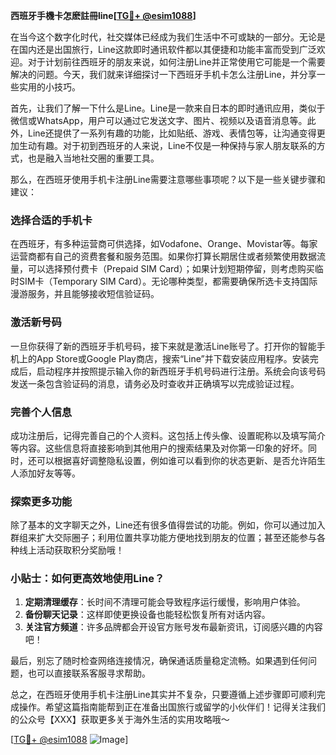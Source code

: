 **西班牙手機卡怎麽註冊line[[TG💪+ @esim1088](https://t.me/s/esim1088)]**

在当今这个数字化时代，社交媒体已经成为我们生活中不可或缺的一部分。无论是在国内还是出国旅行，Line这款即时通讯软件都以其便捷和功能丰富而受到广泛欢迎。对于计划前往西班牙的朋友来说，如何注册Line并正常使用它可能是一个需要解决的问题。今天，我们就来详细探讨一下西班牙手机卡怎么注册Line，并分享一些实用的小技巧。

首先，让我们了解一下什么是Line。Line是一款来自日本的即时通讯应用，类似于微信或WhatsApp，用户可以通过它发送文字、图片、视频以及语音消息等。此外，Line还提供了一系列有趣的功能，比如贴纸、游戏、表情包等，让沟通变得更加生动有趣。对于初到西班牙的人来说，Line不仅是一种保持与家人朋友联系的方式，也是融入当地社交圈的重要工具。

那么，在西班牙使用手机卡注册Line需要注意哪些事项呢？以下是一些关键步骤和建议：

### **选择合适的手机卡**

在西班牙，有多种运营商可供选择，如Vodafone、Orange、Movistar等。每家运营商都有自己的资费套餐和服务范围。如果你打算长期居住或者频繁使用数据流量，可以选择预付费卡（Prepaid SIM Card）；如果计划短期停留，则考虑购买临时SIM卡（Temporary SIM Card）。无论哪种类型，都需要确保所选卡支持国际漫游服务，并且能够接收短信验证码。

### **激活新号码**

一旦你获得了新的西班牙手机号码，接下来就是激活Line账号了。打开你的智能手机上的App Store或Google Play商店，搜索“Line”并下载安装应用程序。安装完成后，启动程序并按照提示输入你的新西班牙手机号码进行注册。系统会向该号码发送一条包含验证码的消息，请务必及时查收并正确填写以完成验证过程。

### **完善个人信息**

成功注册后，记得完善自己的个人资料。这包括上传头像、设置昵称以及填写简介等内容。这些信息将直接影响到其他用户的搜索结果及对你第一印象的好坏。同时，还可以根据喜好调整隐私设置，例如谁可以看到你的状态更新、是否允许陌生人添加好友等等。

### **探索更多功能**

除了基本的文字聊天之外，Line还有很多值得尝试的功能。例如，你可以通过加入群组来扩大交际圈子；利用位置共享功能方便地找到朋友的位置；甚至还能参与各种线上活动获取积分奖励哦！

### **小贴士：如何更高效地使用Line？**

1. **定期清理缓存**：长时间不清理可能会导致程序运行缓慢，影响用户体验。
2. **备份聊天记录**：这样即使更换设备也能轻松恢复所有对话内容。
3. **关注官方频道**：许多品牌都会开设官方账号发布最新资讯，订阅感兴趣的内容吧！

最后，别忘了随时检查网络连接情况，确保通话质量稳定流畅。如果遇到任何问题，也可以直接联系客服寻求帮助。

总之，在西班牙使用手机卡注册Line其实并不复杂，只要遵循上述步骤即可顺利完成操作。希望这篇指南能帮到正在准备出国旅行或留学的小伙伴们！记得关注我们的公众号【XXX】获取更多关于海外生活的实用攻略哦～

[[TG💪+ @esim1088](https://t.me/s/esim1088) ![Image](https://i.postimg.cc/4NQfJmqS/Snipaste-2025-05-13-00-14-12.png)]